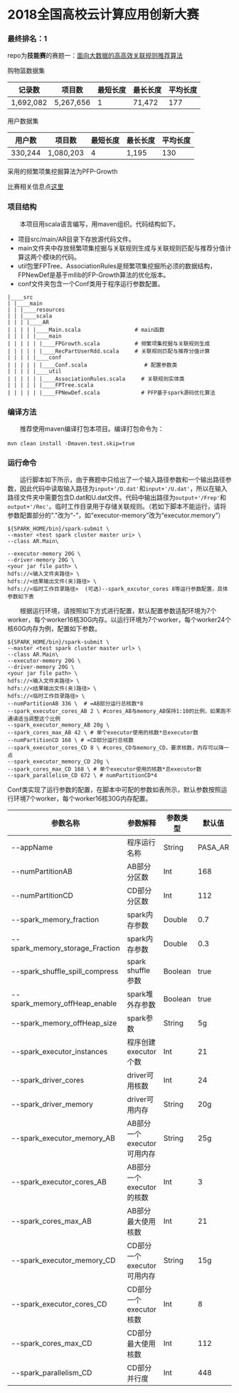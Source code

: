 # 2018全国高校云计算应用创新大赛

### 最终排名：1 
  
repo为**技能赛**的赛题一：[面向大数据的高高效关联规则推荐算法](https://cloud.seu.edu.cn/contest/newsBroswer.html?newsID=164)  

购物篮数据集

| 记录数       | 项目数  | 最短长度 | 最长长度 | 平均长度 |
| ---------------- |------------- | ----------------- | -------- | ------- |
| 1,692,082 | 5,267,656 | 1 | 71,472 | 177 |

用户数据集

| 用户数       | 项目数  | 最短长度 | 最长长度 | 平均长度 |
| ---------------- |------------- | ----------------- | -------- | ------- |
| 330,244 | 1,080,203 | 4 | 1,195 | 130 |

采用的频繁项集挖掘算法为PFP-Growth  

比赛相关信息点[这里](https://cloud.seu.edu.cn/contest/index)

### 项目结构

　　本项目用scala语言编写，用maven组织。代码结构如下。
- 项目src/main/AR目录下存放源代码文件。
- main文件夹中存放频繁项集挖掘与关联规则生成与关联规则匹配与推荐分值计算这两个模块的代码。
- util包里FPTree、AssociationRules是频繁项集挖掘所必须的数据结构，FPNewDef是基于mllib的FP-Growth算法的优化版本。
- conf文件夹包含一个Conf类用于程序运行参数配置。

~~~shell
|____src
| |____main
| | |____resources
| | |____scala
| | | |____AR
| | | | |____Main.scala                 # main函数
| | | | |____main
| | | | | |____FPGrowth.scala           # 频繁项集挖掘与关联规则生成
| | | | | |____RecPartUserRdd.scala     # 关联规则匹配与推荐分值计算
| | | | |____conf
| | | | | |____Conf.scala                  # 配置参数类
| | | | |____util
| | | | | |____AssociationRules.scala     # 关联规则实体类 
| | | | | |____FPTree.scala          
| | | | | |____FPNewDef.scala             # PFP基于spark源码优化算法
~~~

### 编译方法

　　推荐使用maven编译打包本项目。编译打包命令为：

~~~shell
mvn clean install -Dmaven.test.skip=true　
~~~

### 运行命令

　　运行脚本如下所示，由于赛题中只给出了一个输入路径参数和一个输出路径参数，因此代码中读取输入路径为`input+'/D.dat'`和`input+'/U.dat'`，所以在输入路径文件夹中需要包含D.dat和U.dat文件。代码中输出路径为`output+'/Frep'`和`output+'/Rec'`。临时工作目录用于存储关联规则。（若如下脚本不能运行，请将参数配置部分的"."改为“-”，如“executor-memory”改为“executor.memory”）

```shell
${SPARK_HOME/bin}/spark-submit \ 
--master <test spark cluster master uri> \ 
--class AR.Main\
```

~~~shell
--executor-memory 20G \ 
--driver-memory 20G \
<your jar file path> \ 
hdfs://<输入文件夹路径> \ 
hdfs://<结果输出文件(夹)路径> \ 
hdfs://<临时工作目录路径>  (可选)--spark_excutor_cores 8等运行参数配置，具体参数如下表
~~~

　　根据运行环境，请按照如下方式进行配置，默认配置参数适配环境为7个worker，每个worker16核30G内存。以运行环境为7个worker，每个worker24个核60G内存为例，配置如下参数。

~~~shell
${SPARK_HOME/bin}/spark-submit \ 
--master <test spark cluster master url> \ 
--class AR.Main\
--executor-memory 20G \ 
--driver-memory 20G \
<your jar file path> \ 
hdfs://<输入文件夹路径> \ 
hdfs://<结果输出文件(夹)路径> \ 
hdfs://<临时工作目录路径> \
--numPartitionAB 336 \  # =AB部分运行总核数*8
--spark_executor_cores_AB 2 \ #cores_AB与memory_AB保持1:10的比例，如果跑不通请适当调整这个比例
--spark_executor_memory_AB 20g \
--spark_cores_max_AB 42 \ # 单个executor使用的核数*总executor数
--numPartitionCD 168 \ # =CD部分运行总核数
--spark_executor_cores_CD 8 \ #cores_CD与memory_CD，要求核数，内存可以降一点
--spark_executor_memory_CD 20g \
--spark_cores_max_CD 168 \ # 单个executor使用的核数*总executor数
--spark_parallelism_CD 672 \ # numPartitionCD*4
~~~

Conf类实现了运行参数的配置，在脚本中可配的参数如表所示，默认参数按照运行环境7个worker，每个worker16核30G内存配置。

| 参数名称                        | 参数解释          | 参数类型 | 默认值  |
| ------------------------------- | ----------------- | -------- | ------- |
| --appName                       | 程序运行名称      | String   | PASA_AR |
| --numPartitionAB                | AB部分分区数      | Int      | 168     |
| --numPartitionCD                | CD部分分区数      | Int      | 112     |
| --spark_memory_fraction         | spark内存参数     | Double   | 0.7     |
| --spark_memory_storage_Fraction | spark内存参数     | Double   | 0.3     |
| --spark_shuffle_spill_compress  | spark shuffle参数 | Boolean  | true    |
| --spark_memory_offHeap_enable | spark堆外存参数            | Boolean  | true   |
| --spark_memory_offHeap_size   | spark参数                  | String   | 5g     |
| --spark_executor_instances    | 程序创建executor个数       | Int      | 21     |
| --spark_driver_cores          | driver可用核数             | Int      | 24     |
| --spark_driver_memory         | driver可用内存             | String   | 20g    |
| --spark_executor_memory_AB    | AB部分一个executor可用内存 | String   | 25g    |
| --spark_executor_cores_AB     | AB部分一个executor的核数   | Int      | 3      |
| --spark_cores_max_AB          | AB部分最大使用核数         | Int      | 21     |
| --spark_executor_memory_CD    | CD部分一个executor可用内存 | String   | 15g    |
| --spark_executor_cores_CD     | CD部分一个executor核数     | Int      | 8      |
| --spark_cores_max_CD          | CD部分最大使用核数         | Int      | 112    |
| --spark_parallelism_CD        | CD部分并行度               | Int      | 448    |

